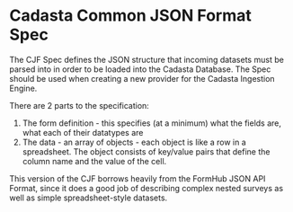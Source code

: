 Cadasta Common JSON Format Spec
=========

The CJF Spec defines the JSON structure that incoming datasets must be parsed into in order to be loaded into the Cadasta Database.
The Spec should be used when creating a new provider for the Cadasta Ingestion Engine.

There are 2 parts to the specification:

1) The form definition - this specifies (at a minimum) what the fields are, what each of their datatypes are
2) The data - an array of objects - each object is like a row in a spreadsheet.  The object consists of key/value pairs that define the column name and the value of the cell.

This version of the CJF borrows heavily from the FormHub JSON API Format, since it does a good job of describing complex nested surveys as well as simple spreadsheet-style datasets.


